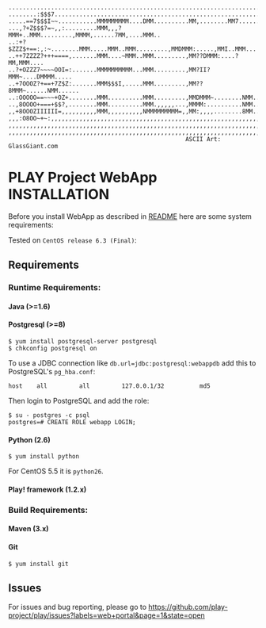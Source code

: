     ...........................................................................
    ........:$$$7..............................................................
    .....==7$$$I~~...........MMMMMMMMM....DMM..........MM,........MM7......MM..
    ...,?+Z$$$?=~,,:.........MMM,,,?MMM+..MMM.........,MMMM,......7MM,....MMM..
    ..:+?$ZZZ$+==:,:~........MMM.....MMM..MMM.........,MMDMMM:.....,MMI..MMM...
    ..++7ZZZZ?+++====,.......MMM....~MMM..MMM.........,MM??DMMM:....?MM,MMM....
    ..?+OZZZ7~~~~OOI=:.......MMMMMMMMMM...MMM.........,MM?II?MMM~....DMMMM.....
    ..+7OOOZ?+==+7Z$Z:.......MMM$$$I,.....MMM.........,MM??8MMM~......NMM......
    ..:OOOOO==~~~+OZ+........MMM..........MMM.........,MMDMMM~........NMM......
    ..,8OOOO+===+$$?,........MMM..........MMM.,,,,,...,MMMM:..........NMM......
    ,,+8OOOZIIIIII=,,,,,,,,,,MMM,,,,,,,,,,NMMMMMMMMM=,,MM:,,,,........8MM......
    ,,,:O8OO~+~:,,,,,,,,,,,,,,,,,,,,,,,,,,,,,,,,,,,,,,,,,,,,,,,,,,,,,,,,,,,,,,,
    ,,,,,,,,,,,,,,,,,,,,,,,,,,,,,,,,,,,,,,,,,,,,,,,,,,,,,,,,,,,,,,,,,,,,,,,,,,,
    ,,,,,,,,,,,,,,,,,,,,,,,,,,,,,,,,,,,,,,,,,,,,,,,,,,,,,,,,,,,,,,,,,,,,,,,,,,,
                                                      ASCII Art: GlassGiant.com

PLAY Project WebApp INSTALLATION
================================
Before you install WebApp as described in [README](README.md) here are some system requirements:

Tested on `CentOS release 6.3 (Final)`:

Requirements
------------

### Runtime Requirements:
#### Java (>=1.6)
#### Postgresql (>=8)

	$ yum install postgresql-server postgresql
	$ chkconfig postgresql on

To use a JDBC connection like `db.url=jdbc:postgresql:webappdb` add this to PostgreSQL's `pg_hba.conf`:

	host    all         all         127.0.0.1/32          md5

Then login to PostgreSQL and add the role:

	$ su - postgres -c psql
	postgres=# CREATE ROLE webapp LOGIN;

#### Python (2.6)
	$ yum install python

For CentOS 5.5 it is `python26`.

#### Play! framework (1.2.x)

### Build Requirements:
#### Maven (3.x)
#### Git

	$ yum install git


Issues
------
For issues and bug reporting, please go to https://github.com/play-project/play/issues?labels=web+portal&page=1&state=open
